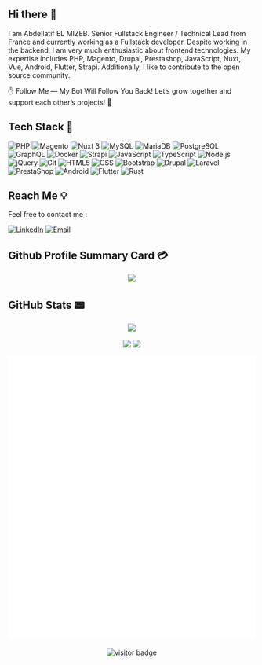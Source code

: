## Hi there 👋

I am Abdellatif EL MIZEB. Senior Fullstack Engineer / Technical Lead from France and currently working as a Fullstack developer. Despite working in the backend, I am very much enthusiastic about frontend technologies. My expertise includes PHP, Magento, Drupal, Prestashop, JavaScript, Nuxt, Vue, Android, Flutter, Strapi. Additionally, I like to contribute to the open source community.

✋ Follow Me — My Bot Will Follow You Back! Let’s grow together and support each other’s projects! 🚀

## Tech Stack 💫
![PHP](https://img.shields.io/badge/-PHP-%232c3e50?style=for-the-badge&logo=PHP)
![Magento](https://img.shields.io/badge/Magento-2.x-orange?logo=magento&style=for-the-badge)
![Nuxt 3](https://img.shields.io/badge/Nuxt-002E3B?style=for-the-badge&logo=nuxt&logoColor=white)
![MySQL](https://img.shields.io/badge/-MySQL-%232c3e50?style=for-the-badge&logo=MySQL)
![MariaDB](https://img.shields.io/badge/-MariaDB-%232c3e50?style=for-the-badge&logo=mariadb)
![PostgreSQL](https://img.shields.io/badge/-PostgreSQL-%232c3e50?style=for-the-badge&logo=postgresql)
![GraphQL](https://img.shields.io/badge/-GraphQL-%232c3e50?style=for-the-badge&logo=graphql)
![Docker](https://img.shields.io/badge/Docker-2496ED?style=for-the-badge&logo=docker&logoColor=white)
![Strapi](https://img.shields.io/badge/Strapi-4.x-blueviolet?logo=strapi&style=for-the-badge)
![JavaScript](https://img.shields.io/badge/-JavaScript-%232c3e50?style=for-the-badge&logo=javascript)
![TypeScript](https://img.shields.io/badge/-TypeScript-%232c3e50?style=for-the-badge&logo=typescript)
![Node.js](https://img.shields.io/badge/-Node.js-%232c3e50?style=for-the-badge&logo=nodedotjs)
![jQuery](https://img.shields.io/badge/-jQuery-%232c3e50?style=for-the-badge&logo=jQuery)
![Git](https://img.shields.io/badge/-Git-%232c3e50?style=for-the-badge&logo=git)
![HTML5](https://img.shields.io/badge/-HTML5-%232c3e50?style=for-the-badge&logo=HTML5)
![CSS](https://img.shields.io/badge/-CSS-%232c3e50?style=for-the-badge&logo=css3)
![Bootstrap](https://img.shields.io/badge/-Bootstrap-%232c3e50?style=for-the-badge&logo=Bootstrap)
![Drupal](https://img.shields.io/badge/-DRUPAL-%232c3e50?style=for-the-badge&logo=DRUPAL)
![Laravel](https://img.shields.io/badge/-Laravel-%232c3e50?style=for-the-badge&logo=laravel)
![PrestaShop](https://img.shields.io/badge/PrestaShop-DF0067?logo=prestashop&style=for-the-badge)
![Android](https://img.shields.io/badge/Android-12-green?logo=android&style=for-the-badge)
![Flutter](https://img.shields.io/badge/Flutter-3.x-blue?logo=flutter&style=for-the-badge)
![Rust](https://img.shields.io/badge/-Rust-%232c3e50?style=for-the-badge&logo=rust)

## Reach Me 💡
Feel free to contact me :
<p>
  <a href="https://www.linkedin.com/in/abdellatifelmizeb/" target="_blank"><img alt="LinkedIn" src="https://img.shields.io/badge/linkedin-%230077B5.svg?&style=for-the-badge&logo=linkedin&logoColor=white"  height="30px"/></a>
  <!--<a href="https://stackoverflow.com/users/9264512/abdellatif-el" target="_blank"><img alt="Stackoverflow" src="https://img.shields.io/badge/-stackoverflow-%2323272A?style=for-the-badge&logo=Stackoverflow&logoColor=#EA7139"  height="30px"/></a>-->
  <a href="mailto:aelmizeb@gmail.com" target="_blank">
    <img alt="Email" src="https://img.shields.io/badge/email-%23D14836.svg?&style=for-the-badge&logo=gmail&logoColor=white" height="30px"/>
  </a>
</p>

## Github Profile Summary Card 💳

<p align="center">
  <img src="http://github-profile-summary-cards.vercel.app/api/cards/profile-details?username=aelmizeb&theme=apprentice"/>
</p>

## GitHub Stats 📟

<p align="center">
 <img width="45%" src="https://github-readme-stats.vercel.app/api?username=aelmizeb&show_icons=true&theme=apprentice" />
</p>

<p align="center">
 <img width="48%" src="http://github-profile-summary-cards.vercel.app/api/cards/productive-time?username=aelmizeb&theme=apprentice&utcOffset=8" />
 <img width="48%" src="http://github-profile-summary-cards.vercel.app/api/cards/repos-per-language?username=aelmizeb&theme=apprentice" />
</p>

<p align="center">
  <img src="./github-metrics.svg" alt="Metrics" />
</p>

<p align="center">
  <img src="https://visitor-badge.laobi.icu/badge?page_id=aelmizeb.aelmizeb" alt="visitor badge"/>
</p>

<!--
**aelmizeb/aelmizeb** is a ✨ _special_ ✨ repository because its `README.md` (this file) appears on your GitHub profile.

Here are some ideas to get you started:

- 🔭 I’m currently working on ...
- 🌱 I’m currently learning ...
- 👯 I’m looking to collaborate on ...
- 🤔 I’m looking for help with ...
- 💬 Ask me about ...
- 📫 How to reach me: ...
- 😄 Pronouns: ...
- ⚡ Fun fact: ...
-->
